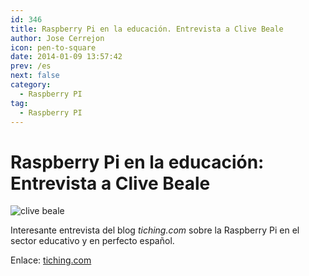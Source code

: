 ```yaml
---
id: 346
title: Raspberry Pi en la educación. Entrevista a Clive Beale
author: Jose Cerrejon
icon: pen-to-square
date: 2014-01-09 13:57:42
prev: /es
next: false
category:
  - Raspberry PI
tag:
  - Raspberry PI
---
```


# Raspberry Pi en la educación: Entrevista a Clive Beale

![clive beale](/images/2014/01/clivebeale.jpg)

Interesante entrevista del blog *tiching.com* sobre la Raspberry Pi en el sector educativo y en perfecto español. 

Enlace: [tiching.com](http://blog.tiching.com/clive-beale-nos-limitamos-ser-consumidores-y-debemos-ser-creadores/)